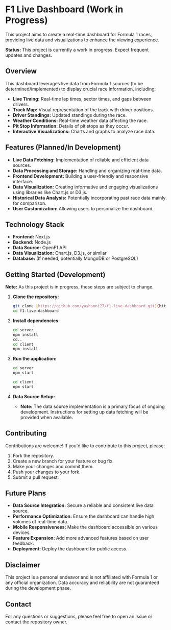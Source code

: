 # F1 Live Dashboard (Work in Progress)

This project aims to create a real-time dashboard for Formula 1 races, providing live data and visualizations to enhance the viewing experience.

**Status:** This project is currently a work in progress. Expect frequent updates and changes.

## Overview

This dashboard leverages live data from Formula 1 sources (to be determined/implemented) to display crucial race information, including:

* **Live Timing:** Real-time lap times, sector times, and gaps between drivers.
* **Track Map:** Visual representation of the track with driver positions.
* **Driver Standings:** Updated standings during the race.
* **Weather Conditions:** Real-time weather data affecting the race.
* **Pit Stop Information:** Details of pit stops as they occur.
* **Interactive Visualizations:** Charts and graphs to analyze race data.

## Features (Planned/In Development)

* **Live Data Fetching:** Implementation of reliable and efficient data sources.
* **Data Processing and Storage:** Handling and organizing real-time data.
* **Frontend Development:** Building a user-friendly and responsive interface.
* **Data Visualization:** Creating informative and engaging visualizations using libraries like Chart.js or D3.js.
* **Historical Data Analysis:** Potentially incorporating past race data mainly for comparison.
* **User Customization:** Allowing users to personalize the dashboard.

## Technology Stack

* **Frontend:** Next.js
* **Backend:** Node.js
* **Data Source:** OpenF1 API
* **Data Visualization:** Chart.js, D3.js, or similar
* **Database:** (If needed, potentially MongoDB or PostgreSQL)

## Getting Started (Development)

**Note:** As this project is in progress, these steps are subject to change.

1.  **Clone the repository:**

    ```bash
    git clone [https://github.com/yashsoni27/f1-live-dashboard.git](https://www.google.com/search?q=https://github.com/yashsoni27/f1-live-dashboard.git)
    cd f1-live-dashboard
    ```

2.  **Install dependencies:**

    ```bash
    cd server
    npm install
    cd..
    cd client
    npm install
    ```

3.  **Run the application:**

    ```bash
    cd server
    npm start
    ```
    ```bash
    cd client
    npm start
    ```


4.  **Data Source Setup:**

    * **Note:** The data source implementation is a primary focus of ongoing development. Instructions for setting up data fetching will be provided when available.

## Contributing

Contributions are welcome! If you'd like to contribute to this project, please:

1.  Fork the repository.
2.  Create a new branch for your feature or bug fix.
3.  Make your changes and commit them.
4.  Push your changes to your fork.
5.  Submit a pull request.

## Future Plans

* **Data Source Integration:** Secure a reliable and consistent live data source.
* **Performance Optimization:** Ensure the dashboard can handle high volumes of real-time data.
* **Mobile Responsiveness:** Make the dashboard accessible on various devices.
* **Feature Expansion:** Add more advanced features based on user feedback.
* **Deployment:** Deploy the dashboard for public access.

## Disclaimer

This project is a personal endeavor and is not affiliated with Formula 1 or any official organization. Data accuracy and reliability are not guaranteed during the development phase.

## Contact

For any questions or suggestions, please feel free to open an issue or contact the repository owner.
